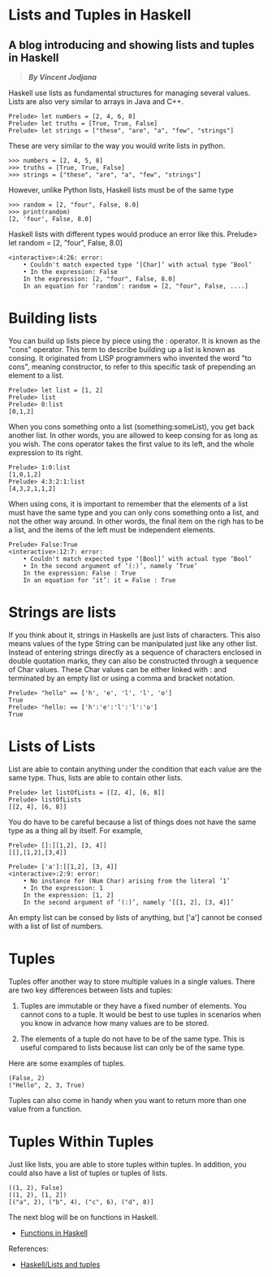 # Lists and Tuples in Haskell
## A blog introducing and showing lists and tuples in Haskell
> __*By Vincent Jodjana*__

Haskell use lists as fundamental structures for managing several values. Lists are also very similar to arrays in Java and C++.

    Prelude> let numbers = [2, 4, 6, 8]
    Prelude> let truths = [True, True, False]
    Prelude> let strings = ["these", "are", "a", "few", "strings"]

These are very similar to the way you would write lists in python.

    >>> numbers = [2, 4, 5, 8]
    >>> truths = [True, True, False]
    >>> strings = ["these", "are", "a", "few", "strings"]

However, unlike Python lists, Haskell lists must be of the same type

    >>> random = [2, "four", False, 8.0]
    >>> print(random)
    [2, 'four', False, 8.0]

Haskell lists with different types would produce an error like this.
    Prelude> let random = [2, "four", False, 8.0]

    <interactive>:4:26: error:
        • Couldn't match expected type ‘[Char]’ with actual type ‘Bool’
        • In the expression: False
        In the expression: [2, "four", False, 8.0]
        In an equation for ‘random’: random = [2, "four", False, ....]

# Building lists
You can build up lists piece by piece using the : operator. It is known as the "cons" operator. This term to describe building up a list is known as consing. It originated from LISP programmers who invented the word "to cons", meaning constructor, to refer to this specific task of prepending an element to a list.

    Prelude> let list = [1, 2]
    Prelude> list
    Prelude> 0:list
    [0,1,2]

When you cons something onto a list (something:someList), you get back another list. In other words, you are allowed to keep consing for as long as you wish. The cons operator takes the first value to its left, and the whole expression to its right.

    Prelude> 1:0:list
    [1,0,1,2]
    Prelude> 4:3:2:1:list
    [4,3,2,1,1,2]

When using cons, it is important to remember that the elements of a list must have the same type and you can only cons something onto a list, and not the other way around. In other words, the final item on the righ has to be a list, and the items of the left must be independent elements.

    Prelude> False:True
    <interactive>:12:7: error:
        • Couldn't match expected type ‘[Bool]’ with actual type ‘Bool’
        • In the second argument of ‘(:)’, namely ‘True’
        In the expression: False : True
        In an equation for ‘it’: it = False : True

# Strings are lists
If you think about it, strings in Haskells are just lists of characters. This also means values of the type String can be manipulated just like any other list. Instead of entering strings directly as a sequence of characters enclosed in double quotation marks, they can also be constructed through a sequence of Char values. These Char values can be either linked with : and terminated by an empty list or using a comma and bracket notation.

    Prelude> "hello" == ['h', 'e', 'l', 'l', 'o']
    True
    Prelude> "hello: == ['h':'e':'l':'l':'o']
    True

# Lists of Lists
List are able to contain anything under the condition that each value are the same type. Thus, lists are able to contain other lists.

    Prelude> let listOfLists = [[2, 4], [6, 8]]
    Prelude> listOfLists
    [[2, 4], [6, 8]]

You do have to be careful because a list of things does not have the same type as a thing all by itself. For example,

    Prelude> []:[[1,2], [3, 4]]
    [[],[1,2],[3,4]]

    Prelude> ['a']:[[1,2], [3, 4]]
    <interactive>:2:9: error:
        • No instance for (Num Char) arising from the literal ‘1’
        • In the expression: 1
        In the expression: [1, 2]
        In the second argument of ‘(:)’, namely ‘[[1, 2], [3, 4]]’

An empty list can be consed by lists of anything, but ['a'] cannot be consed with a list of list of numbers.

# Tuples
Tuples offer another way to store multiple values in a single values. There are two key differences between lists and tuples:

1. Tuples are immutable or they have a fixed number of elements. You cannot cons to a tuple. It would be best to use tuples in scenarios when you know in advance how many values are to be stored.

2. The elements of a tuple do not have to be of the same type. This is useful compared to lists because list can only be of the same type.

Here are some examples of tuples.

    (False, 2)
    ("Hello", 2, 3, True)

Tuples can also come in handy when you want to return more than one value from a function.

# Tuples Within Tuples
Just like lists, you are able to store tuples within tuples. In addition, you could also have a list of tuples or tuples of lists.

    ((1, 2), False)
    ((1, 2), [1, 2])
    [("a", 2), ("b", 4), ("c", 6), ("d", 8)]

The next blog will be on functions in Haskell.
- [Functions in Haskell](https://github.com/vcjod00/HaskellTutorial/blob/main/blog_7.md)

References:
- [Haskell/Lists and tuples](https://en.wikibooks.org/wiki/Haskell/Lists_and_tuples)




